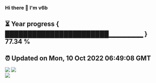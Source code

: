 ### Hi there 👋  I'm v6b  
⏳ Year progress { ███████████████████████▁▁▁▁▁▁▁ } 77.34 %
---
⏰ Updated on Mon, 10 Oct 2022 06:49:08 GMT
---
![](https://github-readme-stats.vercel.app/api?username=v6b&bg_color=30,e96443,904e95&title_color=fff&text_color=fff&layout=compact)
![](https://github-readme-stats.vercel.app/api/top-langs/?username=v6b&layout=compact&bg_color=30,e96443,904e95&title_color=fff&text_color=fff)  
![](https://gcore.jsdelivr.net/gh/v6b/v6b@main/assets/github-contribution-grid-snake.svg)

